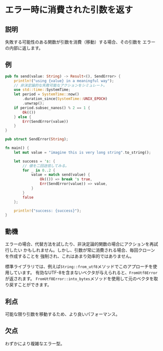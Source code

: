 # エラー時に消費された引数を返す

## 説明

失敗する可能性のある関数が引数を消費（移動）する場合、その引数を
エラーの内部に返します。

## 例

```rust
pub fn send(value: String) -> Result<(), SendError> {
    println!("using {value} in a meaningful way");
    // 非決定論的な失敗可能なアクションをシミュレート。
    use std::time::SystemTime;
    let period = SystemTime::now()
        .duration_since(SystemTime::UNIX_EPOCH)
        .unwrap();
    if period.subsec_nanos() % 2 == 1 {
        Ok(())
    } else {
        Err(SendError(value))
    }
}

pub struct SendError(String);

fn main() {
    let mut value = "imagine this is very long string".to_string();

    let success = 's: {
        // 値を二回送信してみる。
        for _ in 0..2 {
            value = match send(value) {
                Ok(()) => break 's true,
                Err(SendError(value)) => value,
            }
        }
        false
    };

    println!("success: {success}");
}
```

## 動機

エラーの場合、代替方法を試したり、非決定論的関数の場合にアクションを再試行したい
かもしれません。しかし、引数が常に消費される場合、毎回クローンを作成することを
強制され、これはあまり効率的ではありません。

標準ライブラリでは、例えば`String::from_utf8`メソッドでこのアプローチを使用しています。
有効なUTF-8を含まないベクタが与えられると、`FromUtf8Error`が返されます。
`FromUtf8Error::into_bytes`メソッドを使用して元のベクタを取り戻すことができます。

## 利点

可能な限り引数を移動するため、より良いパフォーマンス。

## 欠点

わずかにより複雑なエラー型。

